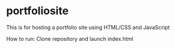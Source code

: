 # portfoliosite
This is for hosting a portfolio site using HTML/CSS and JavaScript

How to run:
Clone repository and launch index.html
